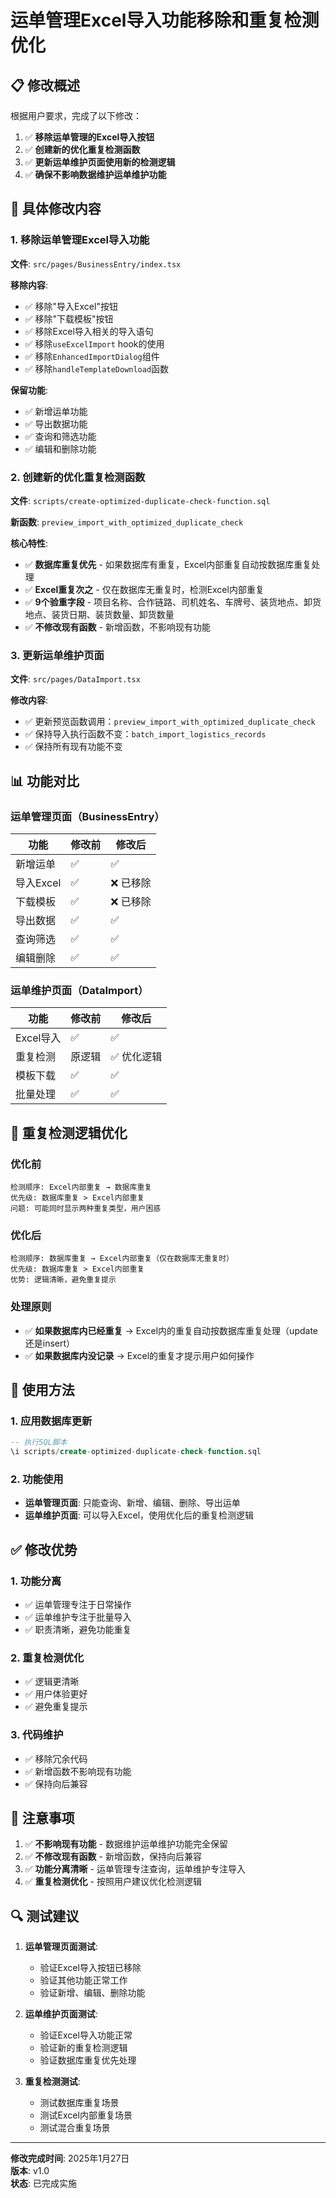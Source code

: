# 运单管理Excel导入功能移除和重复检测优化

## 📋 **修改概述**

根据用户要求，完成了以下修改：

1. ✅ **移除运单管理的Excel导入按钮**
2. ✅ **创建新的优化重复检测函数**
3. ✅ **更新运单维护页面使用新的检测逻辑**
4. ✅ **确保不影响数据维护运单维护功能**

## 🔧 **具体修改内容**

### 1. **移除运单管理Excel导入功能**

**文件**: `src/pages/BusinessEntry/index.tsx`

**移除内容**:
- ✅ 移除"导入Excel"按钮
- ✅ 移除"下载模板"按钮
- ✅ 移除Excel导入相关的导入语句
- ✅ 移除`useExcelImport` hook的使用
- ✅ 移除`EnhancedImportDialog`组件
- ✅ 移除`handleTemplateDownload`函数

**保留功能**:
- ✅ 新增运单功能
- ✅ 导出数据功能
- ✅ 查询和筛选功能
- ✅ 编辑和删除功能

### 2. **创建新的优化重复检测函数**

**文件**: `scripts/create-optimized-duplicate-check-function.sql`

**新函数**: `preview_import_with_optimized_duplicate_check`

**核心特性**:
- ✅ **数据库重复优先** - 如果数据库有重复，Excel内部重复自动按数据库重复处理
- ✅ **Excel重复次之** - 仅在数据库无重复时，检测Excel内部重复
- ✅ **9个验重字段** - 项目名称、合作链路、司机姓名、车牌号、装货地点、卸货地点、装货日期、装货数量、卸货数量
- ✅ **不修改现有函数** - 新增函数，不影响现有功能

### 3. **更新运单维护页面**

**文件**: `src/pages/DataImport.tsx`

**修改内容**:
- ✅ 更新预览函数调用：`preview_import_with_optimized_duplicate_check`
- ✅ 保持导入执行函数不变：`batch_import_logistics_records`
- ✅ 保持所有现有功能不变

## 📊 **功能对比**

### **运单管理页面（BusinessEntry）**

| 功能 | 修改前 | 修改后 |
|------|--------|--------|
| 新增运单 | ✅ | ✅ |
| 导入Excel | ✅ | ❌ 已移除 |
| 下载模板 | ✅ | ❌ 已移除 |
| 导出数据 | ✅ | ✅ |
| 查询筛选 | ✅ | ✅ |
| 编辑删除 | ✅ | ✅ |

### **运单维护页面（DataImport）**

| 功能 | 修改前 | 修改后 |
|------|--------|--------|
| Excel导入 | ✅ | ✅ |
| 重复检测 | 原逻辑 | ✅ 优化逻辑 |
| 模板下载 | ✅ | ✅ |
| 批量处理 | ✅ | ✅ |

## 🎯 **重复检测逻辑优化**

### **优化前**
```
检测顺序: Excel内部重复 → 数据库重复
优先级: 数据库重复 > Excel内部重复
问题: 可能同时显示两种重复类型，用户困惑
```

### **优化后**
```
检测顺序: 数据库重复 → Excel内部重复（仅在数据库无重复时）
优先级: 数据库重复 > Excel内部重复
优势: 逻辑清晰，避免重复提示
```

### **处理原则**
- ✅ **如果数据库内已经重复** → Excel内的重复自动按数据库重复处理（update还是insert）
- ✅ **如果数据库内没记录** → Excel的重复才提示用户如何操作

## 🚀 **使用方法**

### **1. 应用数据库更新**
```sql
-- 执行SQL脚本
\i scripts/create-optimized-duplicate-check-function.sql
```

### **2. 功能使用**
- **运单管理页面**: 只能查询、新增、编辑、删除、导出运单
- **运单维护页面**: 可以导入Excel，使用优化后的重复检测逻辑

## ✅ **修改优势**

### **1. 功能分离**
- ✅ 运单管理专注于日常操作
- ✅ 运单维护专注于批量导入
- ✅ 职责清晰，避免功能重复

### **2. 重复检测优化**
- ✅ 逻辑更清晰
- ✅ 用户体验更好
- ✅ 避免重复提示

### **3. 代码维护**
- ✅ 移除冗余代码
- ✅ 新增函数不影响现有功能
- ✅ 保持向后兼容

## 📝 **注意事项**

1. ✅ **不影响现有功能** - 数据维护运单维护功能完全保留
2. ✅ **不修改现有函数** - 新增函数，保持向后兼容
3. ✅ **功能分离清晰** - 运单管理专注查询，运单维护专注导入
4. ✅ **重复检测优化** - 按照用户建议优化检测逻辑

## 🔍 **测试建议**

1. **运单管理页面测试**:
   - 验证Excel导入按钮已移除
   - 验证其他功能正常工作
   - 验证新增、编辑、删除功能

2. **运单维护页面测试**:
   - 验证Excel导入功能正常
   - 验证新的重复检测逻辑
   - 验证数据库重复优先处理

3. **重复检测测试**:
   - 测试数据库重复场景
   - 测试Excel内部重复场景
   - 测试混合重复场景

---

**修改完成时间**: 2025年1月27日  
**版本**: v1.0  
**状态**: 已完成实施
